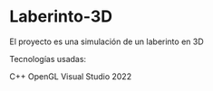 # Laberinto-3D

El proyecto es una simulación de un laberinto en 3D 

Tecnologías usadas:

  C++
  OpenGL
  Visual Studio 2022
